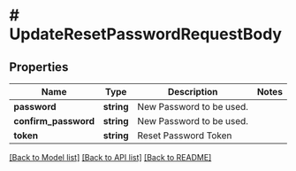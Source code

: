 # # UpdateResetPasswordRequestBody

## Properties

Name | Type | Description | Notes
------------ | ------------- | ------------- | -------------
**password** | **string** | New Password to be used. |
**confirm_password** | **string** | New Password to be used. |
**token** | **string** | Reset Password Token |

[[Back to Model list]](../../README.md#models) [[Back to API list]](../../README.md#endpoints) [[Back to README]](../../README.md)
